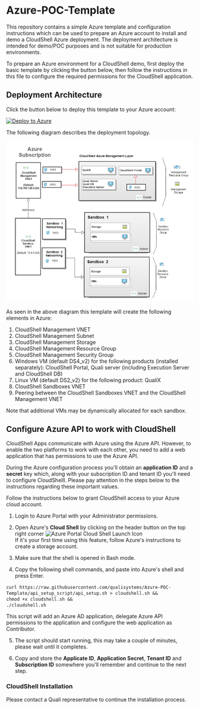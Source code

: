 # Azure-POC-Template

This repository contains a simple Azure template and configuration instructions which can be used to prepare an Azure account to install and demo a CloudShell Azure deployment. The deployment architecture is intended for demo/POC purposes and is not suitable for production environments.

To prepare an Azure environment for a CloudShell demo, first deploy the basic template by clicking the button below, then follow the instructions in this file to configure the required permissions for the CloudShell application.

## Deployment Architecture

Click the button below to deploy this template to your Azure account:

[![Deploy to Azure](http://azuredeploy.net/deploybutton.png)](https://portal.azure.com/#create/Microsoft.Template/uri/https%3A%2F%2Fraw.githubusercontent.com%2FQualiSystems%2FAzure-POC-Template%2Fmaster%2Fmain_template.json)

The following diagram describes the deployment topology.  

![Deployment Architecture](https://github.com/QualiSystems/Azure-POC-Template/raw/master/POC_CloudShell_AZURE_ARCH.png)

As seen in the above diagram this template will create the following elements in Azure:

1. CloudShell Management VNET
2. CloudShell Management Subnet
3. CloudShell Management Storage
4. CloudShell Management Resource Group
4. CloudShell Management Security Group
5. Windows VM (default DS4_v2) for the following products (installed separately): CloudShell Portal, Quali server (including Execution Server and CloudShell DB)
6. Linux VM (default DS2_v2) for the following product: QualiX
5. CloudShell Sandboxes VNET
6. Peering between the CloudShell Sandboxes VNET and the CloudShell Management VNET

Note that additional VMs may be dynamically allocated for each sandbox.

## Configure Azure API to work with CloudShell

CloudShell Apps communicate with Azure using the Azure API. However, to enable the two platforms to work with each other, you need to add a web application that has permissions to use the Azure API.

During the Azure configuration process you'll obtain an **application ID** and a **secret** key which, along with your subscription ID and tenant ID you'll need to configure CloudShelll. Please pay attention in the steps below to the instructions regarding these important values. 

Follow the instructions below to grant CloudShell access to your Azure cloud account.

1. Login to Azure Portal with your Administrator permissions.

2. Open Azure's **Cloud Shell** by clicking on the header button on the top right corner
![Azure Portal Cloud Shell Launch Icon](https://docs.microsoft.com/en-us/azure/cloud-shell/media/overview/portal-launch-icon.png)  
If it's your first time using this feature, follow Azure's instructions to create a storage account.

3. Make sure that the shell is opened in Bash mode.

4. Copy the following shell commands, and paste into Azure's shell and press Enter.
```
curl https://raw.githubusercontent.com/qualisystems/Azure-POC-Template/api_setup_script/api_setup.sh > cloudshell.sh && 
chmod +x cloudshell.sh && 
./cloudshell.sh
```
This script will add an Azure AD application, delegate Azure API permissions to the application and configure the web application as Contributor. 	

5. The script should start running, this may take a couple of minutes, please wait until it completes.

6. Copy and store the **Applicate ID**, **Application Secret**, **Tenant ID** and **Subscription ID** somewhere you'll remember and continue to the next step.


### CloudShell Installation

Please contact a Quali representative to continue the installation process.

